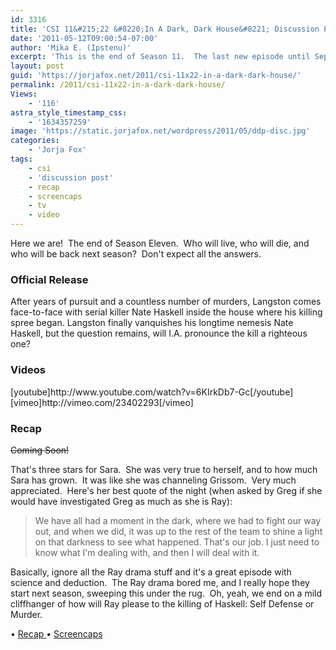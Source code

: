 ```yaml
---
id: 3316
title: 'CSI 11&#215;22 &#8220;In A Dark, Dark House&#8221; Discussion Post (Updated)'
date: '2011-05-12T09:00:54-07:00'
author: 'Mika E. (Ipstenu)'
excerpt: 'This is the end of Season 11.  The last new episode until September.  Who lives, who dies, and who makes you roll your eyes. (Updated at 12:30am ET)'
layout: post
guid: 'https://jorjafox.net/2011/csi-11x22-in-a-dark-dark-house/'
permalink: /2011/csi-11x22-in-a-dark-dark-house/
Views:
    - '116'
astra_style_timestamp_css:
    - '1634357259'
image: 'https://static.jorjafox.net/wordpress/2011/05/ddp-disc.jpg'
categories:
    - 'Jorja Fox'
tags:
    - csi
    - 'discussion post'
    - recap
    - screencaps
    - tv
    - video
---
```


Here we are!  The end of Season Eleven.  Who will live, who will die, and who will be back next season?  Don't expect all the answers.
<h3>Official Release</h3>
After years of pursuit and a countless number of murders, Langston comes face-to-face with serial killer Nate Haskell inside the house where his killing spree began. Langston finally vanquishes his longtime nemesis Nate Haskell, but the question remains, will I.A. pronounce the kill a righteous one?
<h3>Videos</h3>
[youtube]http://www.youtube.com/watch?v=6KIrkDb7-Gc[/youtube]
[vimeo]http://vimeo.com/23402293[/vimeo]
<h3>Recap</h3>
<del>Coming Soon!</del>

That's three stars for Sara.  She was very true to herself, and to how much Sara has grown.  It was like she was channeling Grissom.  Very much appreciated.  Here's her best quote of the night (when asked by Greg if she would have investigated Greg as much as she is Ray):
<blockquote>We have all had a moment in the dark, where we had to fight our way out, and when we did, it was up to the rest of the team to shine a light on that darkness to see what happened. That's our job. I just need to know what I'm dealing with, and then I will deal with it.</blockquote>
Basically, ignore all the Ray drama stuff and it's a great episode with science and deduction.  The Ray drama bored me, and I really hope they start next season, sweeping this under the rug.  Oh, yeah, we end on a mild cliffhanger of how will Ray please to the killing of Haskell: Self Defense or Murder.

• <a href="https://jorjafox.net/wiki/In_A_Dark,_Dark_House">Recap
</a>• <a href="https://jorjafox.net/gallery/tv/csi/season11/inadarkdarkhouse">Screencaps</a>